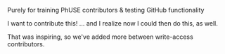 Purely for training PhUSE contributors &amp; testing GitHub functionality

I want to contribute this!
  ... and I realize now I could then do this, as well.

That was inspiring, so we've added more between write-access contributors.